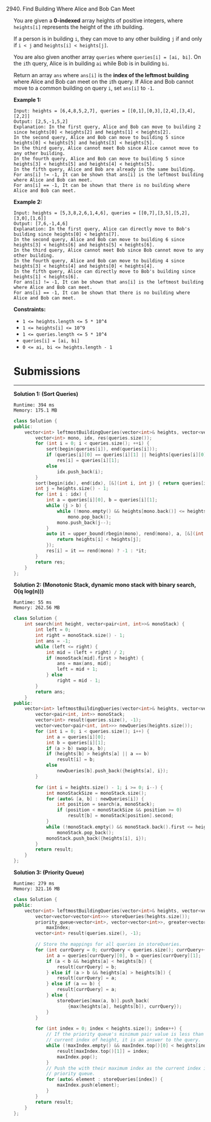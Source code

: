 2940. Find Building Where Alice and Bob Can Meet

You are given a **0-indexed** array heights of positive integers, where `heights[i]` represents the height of the `i`th building.

If a person is in building `i`, they can move to any other building `j` if and only if `i < j` and `heights[i] < heights[j]`.

You are also given another array `queries` where `queries[i] = [ai, bi]`. On the `i`th query, Alice is in building `ai` while Bob is in building `bi`.

Return an array `ans` where `ans[i]` is the **index of the leftmost building** where Alice and Bob can meet on the `i`th query. If Alice and Bob cannot move to a common building on query `i`, set `ans[i]` to `-1`.

 

**Example 1:**
```
Input: heights = [6,4,8,5,2,7], queries = [[0,1],[0,3],[2,4],[3,4],[2,2]]
Output: [2,5,-1,5,2]
Explanation: In the first query, Alice and Bob can move to building 2 since heights[0] < heights[2] and heights[1] < heights[2]. 
In the second query, Alice and Bob can move to building 5 since heights[0] < heights[5] and heights[3] < heights[5]. 
In the third query, Alice cannot meet Bob since Alice cannot move to any other building.
In the fourth query, Alice and Bob can move to building 5 since heights[3] < heights[5] and heights[4] < heights[5].
In the fifth query, Alice and Bob are already in the same building.  
For ans[i] != -1, It can be shown that ans[i] is the leftmost building where Alice and Bob can meet.
For ans[i] == -1, It can be shown that there is no building where Alice and Bob can meet.
```

**Example 2:**
```
Input: heights = [5,3,8,2,6,1,4,6], queries = [[0,7],[3,5],[5,2],[3,0],[1,6]]
Output: [7,6,-1,4,6]
Explanation: In the first query, Alice can directly move to Bob's building since heights[0] < heights[7].
In the second query, Alice and Bob can move to building 6 since heights[3] < heights[6] and heights[5] < heights[6].
In the third query, Alice cannot meet Bob since Bob cannot move to any other building.
In the fourth query, Alice and Bob can move to building 4 since heights[3] < heights[4] and heights[0] < heights[4].
In the fifth query, Alice can directly move to Bob's building since heights[1] < heights[6].
For ans[i] != -1, It can be shown that ans[i] is the leftmost building where Alice and Bob can meet.
For ans[i] == -1, It can be shown that there is no building where Alice and Bob can meet.
```

**Constraints:**

* `1 <= heights.length <= 5 * 10^4`
* `1 <= heights[i] <= 10^9`
* `1 <= queries.length <= 5 * 10^4`
* `queries[i] = [ai, bi]`
* `0 <= ai, bi <= heights.length - 1`

# Submissions
---
**Solution 1: (Sort Queries)**
```
Runtime: 394 ms
Memory: 175.1 MB
```
```c++
class Solution {
public:
    vector<int> leftmostBuildingQueries(vector<int>& heights, vector<vector<int>>& queries) {
        vector<int> mono, idx, res(queries.size());
        for (int i = 0; i < queries.size(); ++i) {
            sort(begin(queries[i]), end(queries[i]));
            if (queries[i][0] == queries[i][1] || heights[queries[i][0]] < heights[queries[i][1]])
                res[i] = queries[i][1];
            else
                idx.push_back(i);
        }
        sort(begin(idx), end(idx), [&](int i, int j) { return queries[i][1] > queries[j][1]; });
        int j = heights.size() - 1;
        for (int i : idx) {
            int a = queries[i][0], b = queries[i][1];
            while (j > b) {
                while (!mono.empty() && heights[mono.back()] <= heights[j])
                    mono.pop_back();
                mono.push_back(j--);
            }
            auto it = upper_bound(rbegin(mono), rend(mono), a, [&](int i, int j){
                return heights[i] < heights[j];
            });
            res[i] = it == rend(mono) ? -1 : *it;
        }
        return res;
    }
};
```

**Solution 2: (Monotonic Stack, dynamic mono stack with binary search, O(q log(n)))**
```
Runtime: 55 ms
Memory: 262.56 MB
```
```c++
class Solution {
    int search(int height, vector<pair<int, int>>& monoStack) {
        int left = 0;
        int right = monoStack.size() - 1;
        int ans = -1;
        while (left <= right) {
            int mid = (left + right) / 2;
            if (monoStack[mid].first > height) {
                ans = max(ans, mid);
                left = mid + 1;
            } else
                right = mid - 1;
        }
        return ans;
    }
public:
    vector<int> leftmostBuildingQueries(vector<int>& heights, vector<vector<int>>& queries) {
        vector<pair<int, int>> monoStack;
        vector<int> result(queries.size(), -1);
        vector<vector<pair<int, int>>> newQueries(heights.size());
        for (int i = 0; i < queries.size(); i++) {
            int a = queries[i][0];
            int b = queries[i][1];
            if (a > b) swap(a, b);
            if (heights[b] > heights[a] || a == b)
                result[i] = b;
            else
                newQueries[b].push_back({heights[a], i});
        }

        for (int i = heights.size() - 1; i >= 0; i--) {
            int monoStackSize = monoStack.size();
            for (auto& [a, b] : newQueries[i]) {
                int position = search(a, monoStack);
                if (position < monoStackSize && position >= 0)
                    result[b] = monoStack[position].second;
            }
            while (!monoStack.empty() && monoStack.back().first <= heights[i])
                monoStack.pop_back();
            monoStack.push_back({heights[i], i});
        }
        return result;
    }
};
```

**Solution 3: (Priority Queue)**
```
Runtime: 279 ms
Memory: 321.16 MB
```
```c++
class Solution {
public:
    vector<int> leftmostBuildingQueries(vector<int>& heights, vector<vector<int>>& queries) {
        vector<vector<vector<int>>> storeQueries(heights.size());
        priority_queue<vector<int>, vector<vector<int>>, greater<vector<int>>>
            maxIndex;
        vector<int> result(queries.size(), -1);

        // Store the mappings for all queries in storeQueries.
        for (int currQuery = 0; currQuery < queries.size(); currQuery++) {
            int a = queries[currQuery][0], b = queries[currQuery][1];
            if (a < b && heights[a] < heights[b]) {
                result[currQuery] = b;
            } else if (a > b && heights[a] > heights[b]) {
                result[currQuery] = a;
            } else if (a == b) {
                result[currQuery] = a;
            } else {
                storeQueries[max(a, b)].push_back(
                    {max(heights[a], heights[b]), currQuery});
            }
        }

        for (int index = 0; index < heights.size(); index++) {
            // If the priority queue's minimum pair value is less than the
            // current index of height, it is an answer to the query.
            while (!maxIndex.empty() && maxIndex.top()[0] < heights[index]) {
                result[maxIndex.top()[1]] = index;
                maxIndex.pop();
            }
            // Push the with their maximum index as the current index in the
            // priority queue.
            for (auto& element : storeQueries[index]) {
                maxIndex.push(element);
            }
        }
        return result;
    }
};
```
